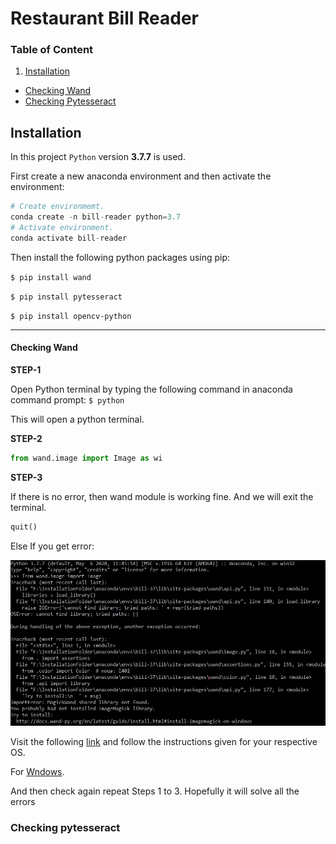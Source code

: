 # Restaurant Bill Reader

### Table of Content
1. [Installation](#installation)
  - [Checking Wand](checking-Wand)
  - [Checking Pytesseract](checking-pytesseract)
  



## Installation
In this project `Python` version **3.7.7** is used.

First create a new anaconda environment and then activate the environment:
```python
# Create environmemt.
conda create -n bill-reader python=3.7
# Activate environment.
conda activate bill-reader
```

Then install the following python packages using pip:

`$ pip install wand`

`$ pip install pytesseract`

`$ pip install opencv-python`

---

  #### Checking Wand
  
  **STEP-1**
  
  Open Python terminal by typing the following command in anaconda command prompt:
  `$ python`
  
  This will open a python terminal.

  **STEP-2**

  ```python
  from wand.image import Image as wi
  ```
  
  **STEP-3**
  
  If there is no error, then wand module is working fine.
  And we will exit the terminal.

  ```python
  quit()
  ```

  Else If you get error:
  
  ![Wand Error Images](/readme-assets/wand-error.jpg)
  
  Visit the following [link](https://docs.wand-py.org/en/latest/guide/install.html) and follow the instructions given for your respective OS.
  
  For [Wndows](https://docs.wand-py.org/en/latest/guide/install.html#install-imagemagick-on-windows).
  
  And then check again repeat Steps 1 to 3. Hopefully it will solve all the errors  
  
  
  ### Checking pytesseract
 
